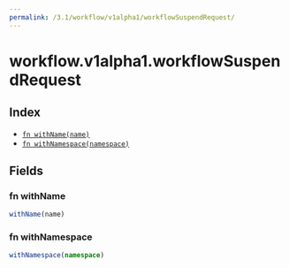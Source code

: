```yaml
---
permalink: /3.1/workflow/v1alpha1/workflowSuspendRequest/
---
```


# workflow.v1alpha1.workflowSuspendRequest



## Index

* [`fn withName(name)`](#fn-withname)
* [`fn withNamespace(namespace)`](#fn-withnamespace)

## Fields

### fn withName

```ts
withName(name)
```



### fn withNamespace

```ts
withNamespace(namespace)
```


